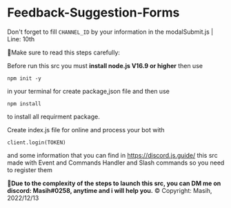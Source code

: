 # Feedback-Suggestion-Forms
Don't forget to fill `CHANNEL_ID` by your information in the modalSubmit.js | Line: 10th

🚀Make sure to read this steps carefully:

Before run this src you must **install node.js V16.9 or higher** then use 
```
npm init -y
```
in your terminal for create package,json file and then use 
```
npm install
``` 
to install all requirment package.

Create index.js file for online and process your bot with 
```
client.login(TOKEN)
``` 
and some information that you can find in https://discord.js.guide/
this src made with Event and Commands Handler and Slash commands so you need to register them

**📩Due to the complexity of the steps to launch this src, you can DM me on discord: Masih#0258, anytime and i will help you.**
© Copyright: Masih, 2022/12/13
